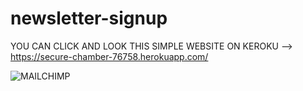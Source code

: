 # newsletter-signup

YOU CAN CLICK AND LOOK THIS SIMPLE WEBSITE ON KEROKU --> https://secure-chamber-76758.herokuapp.com/

![MAILCHIMP](https://user-images.githubusercontent.com/54085516/86517192-5fe3fb80-be27-11ea-99da-fc9b8ae5ec34.gif)

